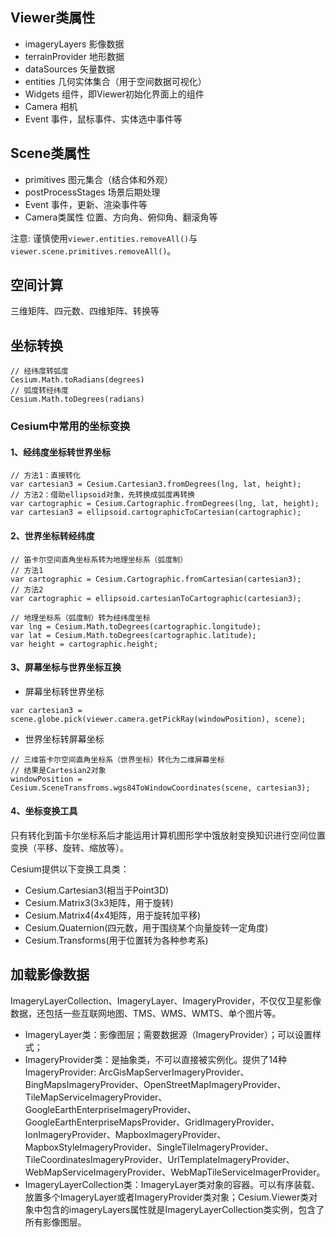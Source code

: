 ## Viewer类属性
* imageryLayers 影像数据
* terrainProvider 地形数据
* dataSources 矢量数据
* entities 几何实体集合（用于空间数据可视化）
* Widgets 组件，即Viewer初始化界面上的组件
* Camera 相机
* Event 事件，鼠标事件、实体选中事件等

## Scene类属性
* primitives 图元集合（结合体和外观）
* postProcessStages 场景后期处理
* Event 事件，更新、渲染事件等
* Camera类属性 位置、方向角、俯仰角、翻滚角等


注意: 谨慎使用`viewer.entities.removeAll()`与`viewer.scene.primitives.removeAll()`。
## 空间计算
三维矩阵、四元数、四维矩阵、转换等

## 坐标转换
```
// 经纬度转弧度
Cesium.Math.toRadians(degrees)
// 弧度转经纬度
Cesium.Math.toDegrees(radians)
```
### Cesium中常用的坐标变换
#### 1、经纬度坐标转世界坐标
```
// 方法1：直接转化
var cartesian3 = Cesium.Cartesian3.fromDegrees(lng, lat, height);
// 方法2：借助ellipsoid对象，先转换成弧度再转换
var cartographic = Cesium.Cartographic.fromDegrees(lng, lat, height);
var cartesian3 = ellipsoid.cartographicToCartesian(cartographic);
```
#### 2、世界坐标转经纬度
```
// 笛卡尔空间直角坐标系转为地理坐标系（弧度制）
// 方法1
var cartographic = Cesium.Cartographic.fromCartesian(cartesian3);
// 方法2
var cartographic = ellipsoid.cartesianToCartographic(cartesian3);

// 地理坐标系（弧度制）转为经纬度坐标
var lng = Cesium.Math.toDegrees(cartographic.longitude);
var lat = Cesium.Math.toDegrees(cartographic.latitude);
var height = cartographic.height;
```
#### 3、屏幕坐标与世界坐标互换
* 屏幕坐标转世界坐标
```
var cartesian3 = scene.globe.pick(viewer.camera.getPickRay(windowPosition), scene);
```
* 世界坐标转屏幕坐标
```
// 三维笛卡尔空间直角坐标系（世界坐标）转化为二维屏幕坐标
// 结果是Cartesian2对象
windowPosition = Cesium.SceneTransfroms.wgs84ToWindowCoordinates(scene, cartesian3);
```
#### 4、坐标变换工具
只有转化到笛卡尔坐标系后才能运用计算机图形学中饿放射变换知识进行空间位置变换（平移、旋转、缩放等）。

Cesium提供以下变换工具类：
* Cesium.Cartesian3(相当于Point3D)
* Cesium.Matrix3(3x3矩阵，用于旋转)
* Cesium.Matrix4(4x4矩阵，用于旋转加平移)
* Cesium.Quaternion(四元数，用于围绕某个向量旋转一定角度)
* Cesium.Transforms(用于位置转为各种参考系)

## 加载影像数据
ImageryLayerCollection、ImageryLayer、ImageryProvider，不仅仅卫星影像数据，还包括一些互联网地图、TMS、WMS、WMTS、单个图片等。
* ImageryLayer类：影像图层；需要数据源（ImageryProvider）；可以设置样式；
* ImageryProvider类：是抽象类，不可以直接被实例化。提供了14种ImageryProvider: ArcGisMapServerImageryProvider、BingMapsImageryProvider、OpenStreetMapImageryProvider、TileMapServiceImageryProvider、GoogleEarthEnterpriseImageryProvider、GoogleEarthEnterpriseMapsProvider、GridImageryProvider、IonImageryProvider、MapboxImageryProvider、MapboxStyleImageryProvider、SingleTileImageryProvider、TileCoordinatesImageryProvider、UrlTemplateImageryProvider、WebMapServiceImageryProvider、WebMapTileServiceImagerProvider。
* ImageryLayerCollection类：ImageryLayer类对象的容器。可以有序装载、放置多个ImageryLayer或者ImageryProvider类对象；Cesium.Viewer类对象中包含的imageryLayers属性就是ImageryLayerCollection类实例，包含了所有影像图层。